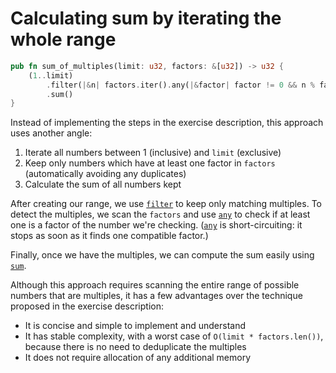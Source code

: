 # Calculating sum by iterating the whole range

```rust
pub fn sum_of_multiples(limit: u32, factors: &[u32]) -> u32 {
    (1..limit)
        .filter(|&n| factors.iter().any(|&factor| factor != 0 && n % factor == 0))
        .sum()
}
```

Instead of implementing the steps in the exercise description, this approach uses another angle:

1. Iterate all numbers between 1 (inclusive) and `limit` (exclusive)
2. Keep only numbers which have at least one factor in `factors` (automatically avoiding any duplicates)
3. Calculate the sum of all numbers kept

After creating our range, we use [`filter`][iterator-filter] to keep only matching multiples.
To detect the multiples, we scan the `factors` and use [`any`][iterator-any] to check if at least one is a factor of the number we're checking.
([`any`][iterator-any] is short-circuiting: it stops as soon as it finds one compatible factor.)

Finally, once we have the multiples, we can compute the sum easily using [`sum`][iterator-sum].

Although this approach requires scanning the entire range of possible numbers that are multiples,
it has a few advantages over the technique proposed in the exercise description:

- It is concise and simple to implement and understand
- It has stable complexity, with a worst case of `O(limit * factors.len())`, because there is no need to deduplicate the multiples
- It does not require allocation of any additional memory

[iterator-filter]: https://doc.rust-lang.org/std/iter/trait.Iterator.html#method.filter
[iterator-any]: https://doc.rust-lang.org/std/iter/trait.Iterator.html#method.any
[iterator-sum]: https://doc.rust-lang.org/std/iter/trait.Iterator.html#method.sum

